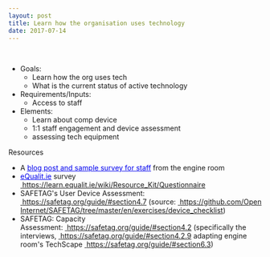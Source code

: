 ```yaml
---
layout: post
title: Learn how the organisation uses technology
date: 2017-07-14
---
```


<body class="mceContentBody aui-theme-default wiki-content fullsize">
<p> </p> <ul><li>Goals: <ul><li>Learn how the org uses tech</li><li>What is the current status of active technology</li></ul></li><li>Requirements/Inputs:<ul><li>Access to staff</li></ul></li><li>Elements:<ul><li>Learn about comp device </li><li>1:1 staff engagement and device assessment</li><li>assessing tech equipment</li></ul></li></ul><p>Resources</p><ul><li>A <a href="https://www.theengineroom.org/how-weve-surveyed-teams-to-strengthen-org-security/"><span style="color: rgb(0,0,238);"><span style="text-decoration: underline;">blog post and sample survey for staff</span></span></a> from the engine room</li><li><a href="http://eQualit.ie"><span style="color: rgb(0,0,238);"><span style="text-decoration: underline;">eQualit.ie</span></span></a> survey <a href="https://learn.equalit.ie/wiki/Resource_Kit/Questionnaire"><span style="color: rgb(0,0,238);"> </span></a><a class="external-link" href="https://learn.equalit.ie/wiki/Resource_Kit/Questionnaire+" rel="nofollow">https://learn.equalit.ie/wiki/Resource_Kit/Questionnaire</a></li><li>SAFETAG's User Device Assessment: <a href="https://safetag.org/guide/#section4.7"><span style="color: rgb(0,0,238);"> </span></a><a class="external-link" href="https://safetag.org/guide/#section4.7+" rel="nofollow">https://safetag.org/guide/#section4.7</a> (source: <a href="https://github.com/OpenInternet/SAFETAG/tree/master/en/exercises/device_checklist"><span style="color: rgb(0,0,238);"> </span></a><a class="external-link" href="https://github.com/OpenInternet/SAFETAG/tree/master/en/exercises/device_checklist+" rel="nofollow">https://github.com/OpenInternet/SAFETAG/tree/master/en/exercises/device_checklist</a>)</li><li>SAFETAG: Capacity Assessment: <a href="https://safetag.org/guide/#section4.2"><span style="color: rgb(0,0,238);"> </span></a><a class="external-link" href="https://safetag.org/guide/#section4.2+" rel="nofollow">https://safetag.org/guide/#section4.2</a> (specifically the interviews, <a href="https://safetag.org/guide/#section4.2.9"><span style="color: rgb(0,0,238);"> </span></a><a class="external-link" href="https://safetag.org/guide/#section4.2.9+" rel="nofollow">https://safetag.org/guide/#section4.2.9</a> adapting engine room's TechScape <a href="https://safetag.org/guide/#section6.3"><span style="color: rgb(0,0,238);"> </span></a><a class="external-link" href="https://safetag.org/guide/#section6.3+" rel="nofollow">https://safetag.org/guide/#section6.3</a>)</li></ul>
<p> </p>
</body>